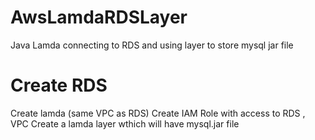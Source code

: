 # AwsLamdaRDSLayer
Java Lamda connecting to RDS and using layer to store mysql jar file

# Create RDS 
Create lamda (same VPC as RDS)
Create IAM Role with access to RDS , VPC
Create a lamda layer wthich will have mysql.jar file


